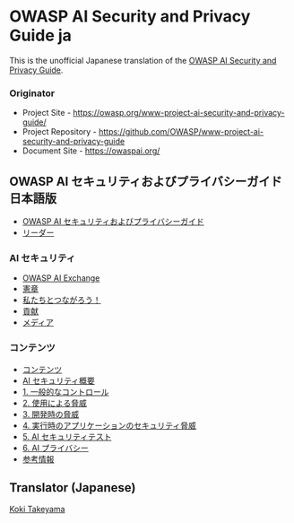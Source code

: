 # OWASP AI Security and Privacy Guide ja

This is the unofficial Japanese translation of the [OWASP AI Security and Privacy Guide](https://github.com/OWASP/www-project-ai-security-and-privacy-guide).

### Originator

- Project Site - <https://owasp.org/www-project-ai-security-and-privacy-guide/>
- Project Repository - <https://github.com/OWASP/www-project-ai-security-and-privacy-guide>
- Document Site - <https://owaspai.org/>

## OWASP AI セキュリティおよびプライバシーガイド 日本語版

* [OWASP AI セキュリティおよびプライバシーガイド](Document/index.md)
* [リーダー](Document/leaders.md)

### AI セキュリティ

* [OWASP AI Exchange](Document/content/ai_exchange/content/_index.md)
* [憲章](Document/content/ai_exchange/content/charter.md)
* [私たちとつながろう！](Document/content/ai_exchange/content/connect.md)
* [貢献](Document/content/ai_exchange/content/contribute.md)
* [メディア](Document/content/ai_exchange/content/media.md)

### コンテンツ

* [コンテンツ](Document/content/ai_exchange/content/docs/_index.md)
* [AI セキュリティ概要](Document/content/ai_exchange/content/docs/ai_security_overview.md)
* [1. 一般的なコントロール](Document/content/ai_exchange/content/docs/1_general_controls.md)
* [2. 使用による脅威](Document/content/ai_exchange/content/docs/2_threats_through_use.md)
* [3. 開発時の脅威](Document/content/ai_exchange/content/docs/3_development_time_threats.md)
* [4. 実行時のアプリケーションのセキュリティ脅威](Document/content/ai_exchange/content/docs/4_runtime_application_security_threats.md)
* [5. AI セキュリティテスト](Document/content/ai_exchange/content/docs/5_testing.md)
* [6. AI プライバシー](Document/content/ai_exchange/content/docs/6_privacy.md)
* [参考情報](Document/content/ai_exchange/content/docs/ai_security_references.md)

## Translator (Japanese)

[Koki Takeyama](https://github.com/coky-t)
